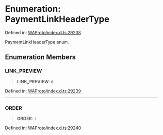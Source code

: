 # Enumeration: PaymentLinkHeaderType

Defined in: [WAProto/index.d.ts:29238](https://github.com/Fokusdotid/bail/blob/c270ba4454f95d50cec87a9d90b03360fac7058e/WAProto/index.d.ts#L29238)

PaymentLinkHeaderType enum.

## Enumeration Members

### LINK\_PREVIEW

> **LINK\_PREVIEW**: `0`

Defined in: [WAProto/index.d.ts:29239](https://github.com/Fokusdotid/bail/blob/c270ba4454f95d50cec87a9d90b03360fac7058e/WAProto/index.d.ts#L29239)

***

### ORDER

> **ORDER**: `1`

Defined in: [WAProto/index.d.ts:29240](https://github.com/Fokusdotid/bail/blob/c270ba4454f95d50cec87a9d90b03360fac7058e/WAProto/index.d.ts#L29240)
